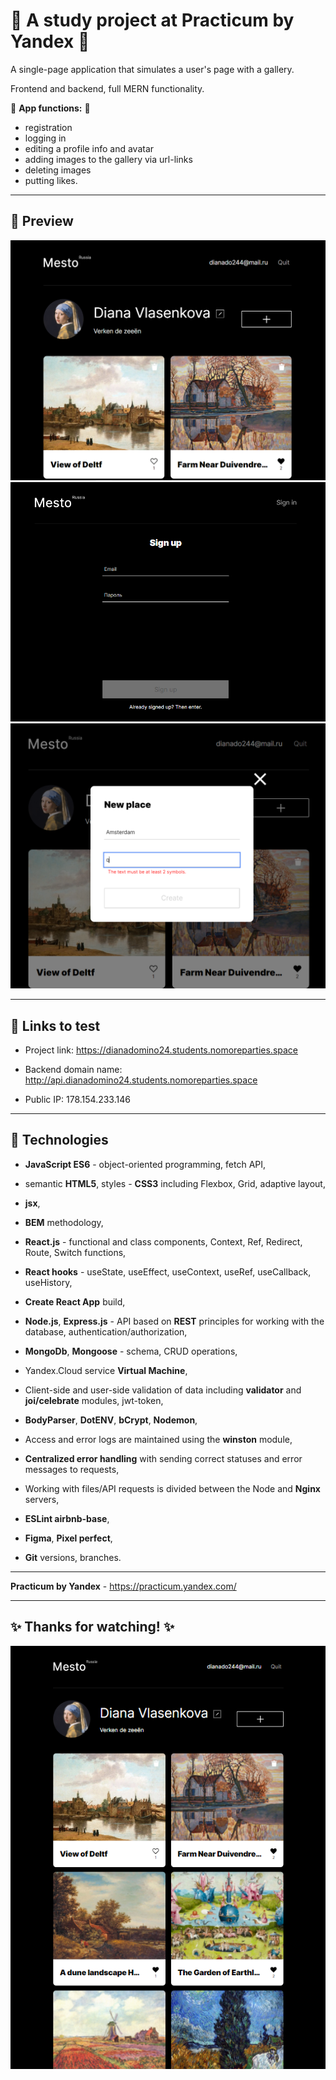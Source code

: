# :large_blue_diamond: A study project at Practicum by Yandex :large_blue_diamond:

A single-page application that simulates a user's page with a gallery. 

Frontend and backend, full MERN functionality.

:small_blue_diamond: **App functions:** :small_blue_diamond:
  - registration
  - logging in
  - editing a profile info and avatar
  - adding images to the gallery via url-links
  - deleting images
  - putting likes.

---
## :mag_right: Preview

![Preview](./Example3.png)
![Preview](./Example2.png)
![Preview](./Example4.png)

---
## :link: Links to test 

- Project link: https://dianadomino24.students.nomoreparties.space

- Backend domain name: http://api.dianadomino24.students.nomoreparties.space

- Public IP: 178.154.233.146

---
## :rocket: Technologies 

* **JavaScript ES6** - object-oriented programming, fetch API,


* semantic **HTML5**, styles - **CSS3** including Flexbox, Grid, adaptive layout,
* **jsx**,
* **BEM** methodology,


* **React.js** - functional and class components, Context, Ref, Redirect, Route, Switch functions, 
* **React hooks** - useState, useEffect, useContext, useRef, useCallback, useHistory,
* **Create React App** build,


* **Node.js**, **Express.js** - API based on **REST** principles for working with the database, authentication/authorization,
* **MongoDb**, **Mongoose** - schema, CRUD operations,
* Yandex.Cloud service **Virtual Machine**,


* Client-side and user-side validation of data including  **validator** and **joi/celebrate** modules, jwt-token,
* **BodyParser**, **DotENV**, **bCrypt**, **Nodemon**,
* Access and error logs are maintained using the **winston** module,
* **Centralized error handling** with sending correct statuses and error messages to requests,
* Working with files/API requests is divided between the Node and **Nginx** servers,


* **ESLint airbnb-base**,
* **Figma**, **Pixel perfect**,


* **Git** versions, branches.

---

**Practicum by Yandex** - https://practicum.yandex.com/

---

## :sparkles: Thanks for watching! :sparkles:

![Preview](./Example.png)